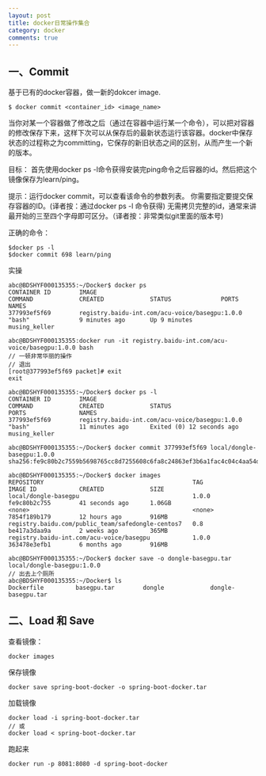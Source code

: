 ```yaml
---
layout: post
title: docker日常操作集合
category: docker
comments: true
---
```


## 一、Commit

基于已有的docker容器，做一新的dokcer image.

    $ docker commit <container_id> <image_name>

当你对某一个容器做了修改之后（通过在容器中运行某一个命令），可以把对容器的修改保存下来，这样下次可以从保存后的最新状态运行该容器。docker中保存状态的过程称之为committing，它保存的新旧状态之间的区别，从而产生一个新的版本。

目标： 首先使用docker ps -l命令获得安装完ping命令之后容器的id。然后把这个镜像保存为learn/ping。

提示：运行docker commit，可以查看该命令的参数列表。
你需要指定要提交保存容器的ID。(译者按：通过docker ps -l 命令获得)
无需拷贝完整的id，通常来讲最开始的三至四个字母即可区分。（译者按：非常类似git里面的版本号)

正确的命令：

    $docker ps -l
    $docker commit 698 learn/ping

实操

    abc@BDSHYF000135355:~/Docker$ docker ps
    CONTAINER ID        IMAGE                                            COMMAND             CREATED             STATUS              PORTS               NAMES
    377993ef5f69        registry.baidu-int.com/acu-voice/basegpu:1.0.0   "bash"              9 minutes ago       Up 9 minutes                            musing_keller
    
    abc@BDSHYF000135355:docker run -it registry.baidu-int.com/acu-voice/basegpu:1.0.0 bash
    // 一顿非常华丽的操作
    // 退出
    [root@377993ef5f69 packet]# exit
    exit
    
    abc@BDSHYF000135355:~/Docker$ docker ps -l
    CONTAINER ID        IMAGE                                            COMMAND             CREATED             STATUS                      PORTS               NAMES
    377993ef5f69        registry.baidu-int.com/acu-voice/basegpu:1.0.0   "bash"              11 minutes ago      Exited (0) 12 seconds ago                       musing_keller
    
    abc@BDSHYF000135355:~/Docker$ docker commit 377993ef5f69 local/dongle-basegpu:1.0.0
    sha256:fe9c80b2c7559b5698765cc8d7255608c6fa8c24863ef3b6a1fac4c04c4aa54d
    
    abc@BDSHYF000135355:~/Docker$ docker images
    REPOSITORY                                          TAG                 IMAGE ID            CREATED             SIZE
    local/dongle-basegpu                                1.0.0               fe9c80b2c755        41 seconds ago      1.06GB
    <none>                                              <none>              7854f189b179        12 hours ago        916MB
    registry.baidu.com/public_team/safedongle-centos7   0.8                 be417a3daa9a        2 weeks ago         365MB
    registry.baidu-int.com/acu-voice/basegpu            1.0.0               363478e3efb1        6 months ago        916MB

    abc@BDSHYF000135355:~/Docker$ docker save -o dongle-basegpu.tar local/dongle-basegpu:1.0.0 
    // 出去上个厕所
    abc@BDSHYF000135355:~/Docker$ ls
    Dockerfile         basegpu.tar        dongle             dongle-basegpu.tar

## 二、Load 和 Save

查看镜像：

    docker images

保存镜像

    docker save spring-boot-docker -o spring-boot-docker.tar

加载镜像

    docker load -i spring-boot-docker.tar
    // 或
    docker load < spring-boot-docker.tar

跑起来

    docker run -p 8081:8080 -d spring-boot-docker